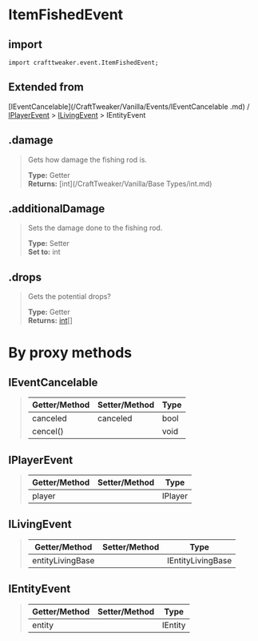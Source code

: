 # ItemFishedEvent

## import
`import crafttweaker.event.ItemFishedEvent;`

## Extended from

[IEventCancelable](/CraftTweaker/Vanilla/Events/IEventCancelable .md) / [IPlayerEvent](/CraftTweaker/Vanilla/Events/IPlayerEvent.md) > [ILivingEvent](/CraftTweaker/Vanilla/Events/ILivingEvent.md) > IEntityEvent

## .damage
> Gets how damage the fishing rod is.
>
> **Type:** Getter  
> **Returns:** [int](/CraftTweaker/Vanilla/Base Types/int.md)

## .additionalDamage
> Sets the damage done to the fishing rod.
>
> **Type:** Setter  
> **Set to:** int

## .drops
> Gets the potential drops?
>
> **Type:** Getter  
> **Returns:** [int](/CraftTweaker/Vanilla/Items/IItemStack.md)[]

# By proxy methods

## IEventCancelable
> | Getter/Method   | Setter/Method     | Type                  |
> |-----------------|-------------------|-----------------------|
> | canceled        | canceled          | bool                  |
> | cencel()        |                   | void                  |

## IPlayerEvent
> | Getter/Method   | Setter/Method     | Type                  |
> |-----------------|-------------------|-----------------------|
> | player          |                   | IPlayer               |

## ILivingEvent
> | Getter/Method   | Setter/Method     | Type                  |
> |-----------------|-------------------|-----------------------|
> | entityLivingBase|                   | IEntityLivingBase     |

## IEntityEvent
> | Getter/Method   | Setter/Method     | Type                  |
> |-----------------|-------------------|-----------------------|
> | entity          |                   | IEntity               |